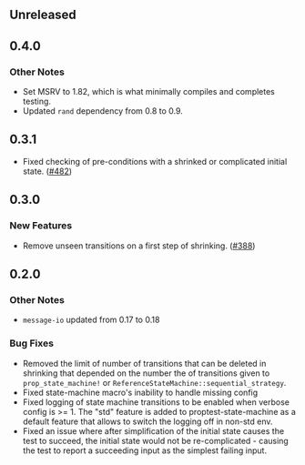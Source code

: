 ## Unreleased

## 0.4.0

### Other Notes

- Set MSRV to 1.82, which is what minimally compiles and completes testing.
- Updated `rand` dependency from 0.8 to 0.9.

## 0.3.1

- Fixed checking of pre-conditions with a shrinked or complicated initial state.
  ([\#482](https://github.com/proptest-rs/proptest/pull/482))

## 0.3.0

### New Features

- Remove unseen transitions on a first step of shrinking.
  ([\#388](https://github.com/proptest-rs/proptest/pull/388))

## 0.2.0

### Other Notes

- `message-io` updated from 0.17 to 0.18

### Bug Fixes

- Removed the limit of number of transitions that can be deleted in shrinking that depended on the number the of transitions given to `prop_state_machine!` or `ReferenceStateMachine::sequential_strategy`.
- Fixed state-machine macro's inability to handle missing config
- Fixed logging of state machine transitions to be enabled when verbose config is >= 1. The "std" feature is added to proptest-state-machine as a default feature that allows to switch the logging off in non-std env.
- Fixed an issue where after simplification of the initial state causes the test to succeed, the initial state would not be re-complicated - causing the test to report a succeeding input as the simplest failing input.
